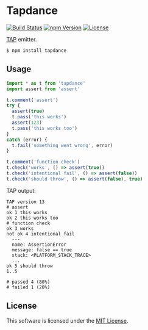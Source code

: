 # Tapdance

[![Build Status](https://img.shields.io/travis/0x8890/tapdance/master.svg?style=flat-square)](https://travis-ci.org/0x8890/tapdance)
[![npm Version](https://img.shields.io/npm/v/tapdance.svg?style=flat-square)](https://www.npmjs.com/package/tapdance)
[![License](https://img.shields.io/npm/l/tapdance.svg?style=flat-square)](https://raw.githubusercontent.com/0x8890/tapdance/master/LICENSE)

[TAP](https://testanything.org) emitter.

```
$ npm install tapdance
```

## Usage

```js
import * as t from 'tapdance'
import assert from 'assert'

t.comment('assert')
try {
  assert(true)
  t.pass('this works')
  assert(123)
  t.pass('this works too')
}
catch (error) {
  t.fail('something went wrong', error)
}

t.comment('function check')
t.check('works', () => assert(true))
t.check('intentional fail', () => assert(false))
t.check('should throw', () => assert(false), true)
```

TAP output:

```
TAP version 13
# assert
ok 1 this works
ok 2 this works too
# function check
ok 3 works
not ok 4 intentional fail
  ---
  name: AssertionError
  message: false == true
  stack: <PLATFORM_STACK_TRACE>
  ...
ok 5 should throw
1..5

# passed 4 (80%)
# failed 1 (20%)
```


## License

This software is licensed under the [MIT License](//github.com/0x8890/tapdance/blob/master/LICENSE).
